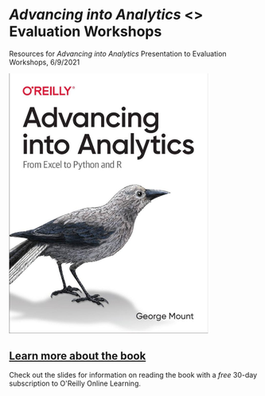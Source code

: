 # _Advancing into Analytics_ <> Evaluation Workshops

Resources for _Advancing into Analytics_ Presentation to Evaluation Workshops, 6/9/2021

<img src="book.jpg" width="400">


## [Learn more about the book](http://georgejmount.com/book/)

Check out the slides for information on reading the book with a _free_ 30-day subscription to O'Reilly Online Learning.
